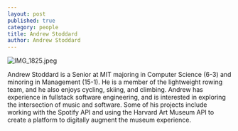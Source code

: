 ```yaml
---
layout: post
published: true
category: people
title: Andrew Stoddard
author: Andrew Stoddard
---
```

![IMG_1825.jpeg]({{site.baseurl}}/assets/IMG_1825.jpeg)

Andrew Stoddard is a Senior at MIT majoring in Computer Science (6-3) and minoring in Management (15-1). He is a member of the lightweight rowing team, and he also enjoys cycling, skiing, and climbing. Andrew has experience in fullstack software engineering, and is interested in exploring the intersection of music and software. Some of his projects include working with the Spotify API and using the Harvard Art Museum API to create a platform to digitally augment the museum experience.